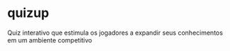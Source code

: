 # quizup
Quiz interativo que estimula os jogadores a expandir seus conhecimentos em um ambiente competitivo

